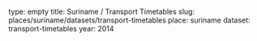 type: empty
title: Suriname / Transport Timetables
slug: places/suriname/datasets/transport-timetables
place: suriname
dataset: transport-timetables
year: 2014
